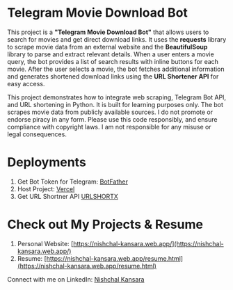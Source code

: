 # Telegram Movie Download Bot

This project is a **"Telegram Movie Download Bot"** that allows users to search for movies and get direct download links. It uses the **requests** library to scrape movie data from an external website and the **BeautifulSoup** library to parse and extract relevant details. When a user enters a movie query, the bot provides a list of search results with inline buttons for each movie. After the user selects a movie, the bot fetches additional information and generates shortened download links using the **URL Shortener API** for easy access.

This project demonstrates how to integrate web scraping, Telegram Bot API, and URL shortening in Python. It is built for learning purposes only. The bot scrapes movie data from publicly available sources. I do not promote or endorse piracy in any form. Please use this code responsibly, and ensure compliance with copyright laws. I am not responsible for any misuse or legal consequences.

# Deployments

1. Get Bot Token for Telegram: [BotFather](https://telegram.me/BotFather)
2. Host Project: [Vercel](https://vercel.com/)
3. Get URL Shortner API [URLSHORTX](https://urlshortx.com/)

# Check out My Projects & Resume
1. Personal Website: [https://nishchal-kansara.web.app/](https://nishchal-kansara.web.app/)
2. Resume: [https://nishchal-kansara.web.app/resume.html](https://nishchal-kansara.web.app/resume.html)

Connect with me on LinkedIn: [Nishchal Kansara](https://www.linkedin.com/in/nishchal-kansara/)
